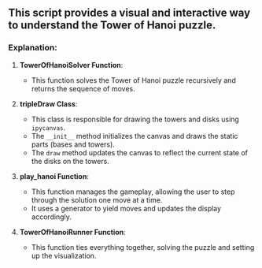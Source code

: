 ## This script provides a visual and interactive way to understand the Tower of Hanoi puzzle.

### Explanation:

1. **TowerOfHanoiSolver Function**:
   - This function solves the Tower of Hanoi puzzle recursively and returns the sequence of moves.

2. **tripleDraw Class**:
   - This class is responsible for drawing the towers and disks using `ipycanvas`.
   - The `__init__` method initializes the canvas and draws the static parts (bases and towers).
   - The `draw` method updates the canvas to reflect the current state of the disks on the towers.

3. **play_hanoi Function**:
   - This function manages the gameplay, allowing the user to step through the solution one move at a time.
   - It uses a generator to yield moves and updates the display accordingly.

4. **TowerOfHanoiRunner Function**:
   - This function ties everything together, solving the puzzle and setting up the visualization.

